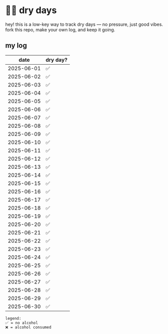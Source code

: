 # 💪🏼 dry days

hey! this is a low-key way to track dry days — no pressure, just good vibes.  fork this repo, make your own log, and keep it going.

## my log

| date       | dry day?
|------------|----------|
| 2025-06-01 | ✅       |
| 2025-06-02 | ✅       |
| 2025-06-03 | ✅       |
| 2025-06-04 | ✅       |
| 2025-06-05 | ✅       |
| 2025-06-06 | ✅       |
| 2025-06-07 | ✅       |
| 2025-06-08 | ✅       |
| 2025-06-09 | ✅       |
| 2025-06-10 | ✅       |
| 2025-06-11 | ✅       |
| 2025-06-12 | ✅       |
| 2025-06-13 | ✅       |
| 2025-06-14 | ✅       |
| 2025-06-15 | ✅       |
| 2025-06-16 | ✅       |
| 2025-06-17 | ✅       |
| 2025-06-18 | ✅       |
| 2025-06-19 | ✅       |
| 2025-06-20 | ✅       |
| 2025-06-21 | ✅       |
| 2025-06-22 | ✅       |
| 2025-06-23 | ✅       |
| 2025-06-24 | ✅       |
| 2025-06-25 | ✅       |
| 2025-06-26 | ✅       |
| 2025-06-27 | ✅       |
| 2025-06-28 | ✅       |
| 2025-06-29 | ✅       |
| 2025-06-30 | ✅       |

```
legend:
✅ = no alcohol
❌ = alcohol consumed
```
